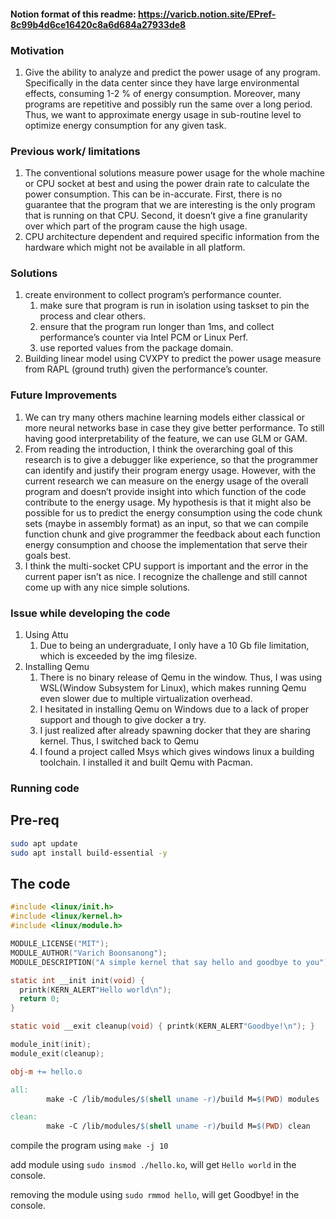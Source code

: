 #### Notion format of this readme: https://varicb.notion.site/EPref-8c99b4d6ce16420c8a6d684a27933de8 

### Motivation

1. Give the ability to analyze and predict the power usage of any program. Specifically in the data center since they have large environmental effects, consuming 1-2 % of energy consumption. Moreover, many programs are repetitive and possibly run the same over a long period. Thus, we want to approximate energy usage in sub-routine level to optimize energy consumption for any given task.

### Previous work/ limitations

1. The conventional solutions measure power usage for the whole machine or CPU socket at best and using the power drain rate to calculate the power consumption. This can be in-accurate. First, there is no guarantee that the program that we are interesting is the only program that is running on that CPU. Second, it doesn’t give a fine granularity over which part of the program cause the high usage.
2. CPU architecture dependent and required specific information from the hardware which might not be available in all platform.

### Solutions

1. create environment to collect program’s performance counter.
    1. make sure that program is run in isolation using taskset to pin the process and clear others.
    2. ensure that the program run longer than 1ms, and collect performance’s counter via Intel PCM or Linux Perf.
    3. use reported values from the package domain.
2. Building linear model using CVXPY to predict the power usage measure from RAPL (ground truth) given the performance’s counter.

### Future Improvements

1. We can try many others machine learning models either classical or more neural networks base in case they give better performance. To still having good interpretability of the feature, we can use GLM or GAM.
2. From reading the introduction, I think the overarching goal of this research is to give a debugger like experience, so that the programmer can identify and justify their program energy usage. However, with the current research we can measure on the energy usage of the overall program and doesn’t provide insight into which function of the code contribute to the energy usage. My hypothesis is that it might also be possible for us to predict the energy consumption using the code chunk sets (maybe in assembly format)  as an input, so that we can compile function chunk and give programmer the feedback about each function energy consumption and choose the implementation that serve their goals best.
3. I think the multi-socket CPU support is important and the error in the current paper isn’t as nice. I recognize the challenge and still cannot come up with any nice simple solutions. 

### Issue while developing the code

1. Using Attu
    1. Due to being an undergraduate, I only have a 10 Gb file limitation, which is exceeded by the img filesize.
2. Installing Qemu
    1. There is no binary release of Qemu in the window. Thus, I was using WSL(Window Subsystem for Linux), which makes running Qemu even slower due to multiple virtualization overhead.
    2. I hesitated in installing Qemu on Windows due to a lack of proper support and though to give docker a try.
    3. I just realized after already spawning docker that they are sharing kernel. Thus, I switched back to Qemu
    4. I found a project called Msys which gives windows linux a building toolchain. I installed it and built Qemu with Pacman.

### Running code

## Pre-req

```bash
sudo apt update
sudo apt install build-essential -y
```

## The code

```c
#include <linux/init.h>
#include <linux/kernel.h>
#include <linux/module.h>

MODULE_LICENSE("MIT");
MODULE_AUTHOR("Varich Boonsanong");
MODULE_DESCRIPTION("A simple kernel that say hello and goodbye to you");

static int __init init(void) {
  printk(KERN_ALERT"Hello world\n");
  return 0;
}

static void __exit cleanup(void) { printk(KERN_ALERT"Goodbye!\n"); }

module_init(init);
module_exit(cleanup);
```

```makefile
obj-m += hello.o

all:
        make -C /lib/modules/$(shell uname -r)/build M=$(PWD) modules

clean:
        make -C /lib/modules/$(shell uname -r)/build M=$(PWD) clean
```

compile the program using `make -j 10`

add module using `sudo insmod ./hello.ko`, will get `Hello world` in the console.

removing the module using `sudo rmmod hello`, will get Goodbye! in the console.
